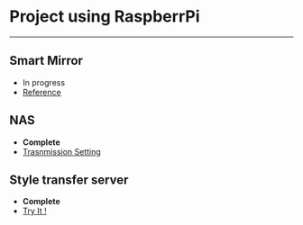 # Project using RaspberrPi
---

## Smart Mirror
- In progress
- [Reference](http://emmanuelcontreras.com/how-to/how-to-create-a-magic-mirror-2-with-pi-zero-w/)


## NAS
- **Complete**
- [Trasnmission Setting](https://jjerry-k.github.io/blog/rpi_transmission/)


## Style transfer server 
- **Complete**
- [Try It !](http://jjerry.codns.com:5000)
